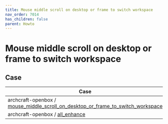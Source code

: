 ```yaml
---
title: Mouse middle scroll on desktop or frame to switch workspace
nav_order: 7014
has_children: false
parent: Howto
---
```



# Mouse middle scroll on desktop or frame to switch workspace


## Case


| Case |
| --- |
| archcraft-openbox / [mouse_middle_scroll_on_desktop_or_frame_to_switch_workspace](https://github.com/samwhelp/archcraft-adjustment/tree/main/sample/mousebind-adjustment/archcraft-openbox/2022-09-16/mouse_middle_scroll_on_desktop_or_frame_to_switch_workspace) |
| archcraft-openbox / [all_enhance](https://github.com/samwhelp/archcraft-adjustment/tree/main/sample/mousebind-adjustment/archcraft-openbox/2022-09-16/all_enhance) |
